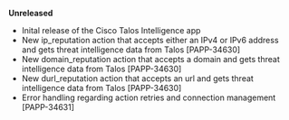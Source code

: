 **Unreleased**
* Inital release of the Cisco Talos Intelligence app
* New ip_reputation action that accepts either an IPv4 or IPv6 address and gets threat intelligence data from Talos [PAPP-34630]
* New domain_reputation action that accepts a domain and gets threat intelligence data from Talos [PAPP-34630]
* New durl_reputation action that accepts an url and gets threat intelligence data from Talos [PAPP-34630]
* Error handling regarding action retries and connection management [PAPP-34631]
